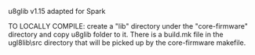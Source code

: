 u8glib v1.15 adapted for Spark

TO LOCALLY COMPILE: create a "lib" directory under the "core-firmware" directory and copy u8glib folder to it.  There is a build.mk file in the ugl8lib\src directory that will be picked up by the core-firmware makefile.
